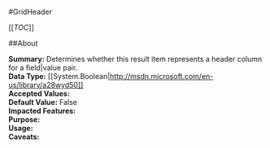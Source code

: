 #GridHeader

[[_TOC_]]

##About

**Summary:**  Determines whether this result item represents a header column for a field&#124;value pair.   
**Data Type:** [[System.Boolean|http://msdn.microsoft.com/en-us/library/a28wyd50]]  
**Accepted Values:**   
**Default Value:** False  
**Impacted Features:**   
**Purpose:**   
**Usage:**   
**Caveats:**   

